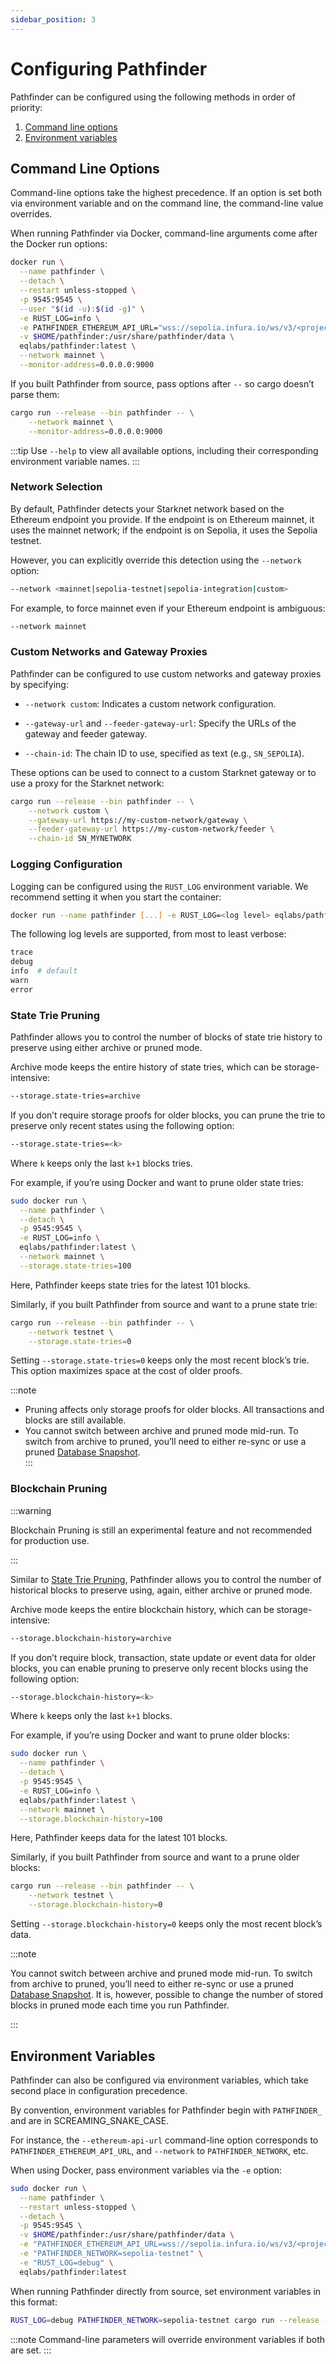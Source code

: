 ```yaml
---
sidebar_position: 3
---
```


# Configuring Pathfinder

Pathfinder can be configured using the following methods in order of priority:

1. [Command line options](#command-line-options)
2. [Environment variables](#environment-variables)

## Command Line Options

Command-line options take the highest precedence. If an option is set both via environment variable and on the command line, the command-line value overrides.

When running Pathfinder via Docker, command-line arguments come after the Docker run options:

```bash
docker run \
  --name pathfinder \
  --detach \
  --restart unless-stopped \
  -p 9545:9545 \
  --user "$(id -u):$(id -g)" \
  -e RUST_LOG=info \
  -e PATHFINDER_ETHEREUM_API_URL="wss://sepolia.infura.io/ws/v3/<project-id>" \
  -v $HOME/pathfinder:/usr/share/pathfinder/data \
  eqlabs/pathfinder:latest \
  --network mainnet \
  --monitor-address=0.0.0.0:9000
```

If you built Pathfinder from source, pass options after `--` so cargo doesn’t parse them:

```bash
cargo run --release --bin pathfinder -- \
    --network mainnet \
    --monitor-address=0.0.0.0:9000
```

:::tip
Use `--help` to view all available options, including their corresponding environment variable names.
:::

### Network Selection

By default, Pathfinder detects your Starknet network based on the Ethereum endpoint you provide. If the endpoint is on Ethereum mainnet, it uses the mainnet network; if the endpoint is on Sepolia, it uses the Sepolia testnet. 

However, you can explicitly override this detection using the `--network` option:

```bash
--network <mainnet|sepolia-testnet|sepolia-integration|custom>
```

For example, to force mainnet even if your Ethereum endpoint is ambiguous:

```bash
--network mainnet
```

### Custom Networks and Gateway Proxies

Pathfinder can be configured to use custom networks and gateway proxies by specifying:

* `--network custom`: Indicates a custom network configuration.
    
* `--gateway-url` and `--feeder-gateway-url`: Specify the URLs of the gateway and feeder gateway.
    
* `--chain-id`: The chain ID to use, specified as text (e.g., `SN_SEPOLIA`).
    

These options can be used to connect to a custom Starknet gateway or to use a proxy for the Starknet network:

```bash title="Sample source build with a custom network"
cargo run --release --bin pathfinder -- \
    --network custom \
    --gateway-url https://my-custom-network/gateway \
    --feeder-gateway-url https://my-custom-network/feeder \
    --chain-id SN_MYNETWORK
```


### Logging Configuration

Logging can be configured using the `RUST_LOG` environment variable.
We recommend setting it when you start the container:

```bash
docker run --name pathfinder [...] -e RUST_LOG=<log level> eqlabs/pathfinder:latest
```

The following log levels are supported, from most to least verbose:

```bash
trace
debug
info  # default
warn
error
```

### State Trie Pruning

Pathfinder allows you to control the number of blocks of state trie history to preserve using either archive or pruned mode. 

Archive mode keeps the entire history of state tries, which can be storage-intensive:

```bash
--storage.state-tries=archive
```

If you don’t require storage proofs for older blocks, you can prune the trie to preserve only recent states using the following option:

```bash
--storage.state-tries=<k>
```

Where `k` keeps only the last `k+1` blocks tries.

For example, if you’re using Docker and want to prune older state tries:

```bash
sudo docker run \
  --name pathfinder \
  --detach \
  -p 9545:9545 \
  -e RUST_LOG=info \
  eqlabs/pathfinder:latest \
  --network mainnet \
  --storage.state-tries=100
```
Here, Pathfinder keeps state tries for the latest 101 blocks.

Similarly, if you built Pathfinder from source and want to a prune state trie:

```bash
cargo run --release --bin pathfinder -- \
    --network testnet \
    --storage.state-tries=0
```

Setting `--storage.state-tries=0` keeps only the most recent block’s trie. This option maximizes space at the cost of older proofs.

:::note  
  - Pruning affects only storage proofs for older blocks. All transactions and blocks are still available.  
  - You cannot switch between archive and pruned mode mid-run. To switch from archive to pruned, you’ll need to either re-sync or use a pruned [Database Snapshot](/database-snapshots).  
:::

### Blockchain Pruning

:::warning

Blockchain Pruning is still an experimental feature and not recommended for production use.

:::

Similar to [State Trie Pruning](#state-trie-pruning), Pathfinder allows you to control the number of historical blocks to preserve using, again, either archive or pruned mode.

Archive mode keeps the entire blockchain history, which can be storage-intensive:

```bash
--storage.blockchain-history=archive
```

If you don’t require block, transaction, state update or event data for older blocks, you can enable pruning to preserve only recent blocks using the following option:

```bash
--storage.blockchain-history=<k>
```

Where `k` keeps only the last `k+1` blocks.

For example, if you’re using Docker and want to prune older blocks:

```bash
sudo docker run \
  --name pathfinder \
  --detach \
  -p 9545:9545 \
  -e RUST_LOG=info \
  eqlabs/pathfinder:latest \
  --network mainnet \
  --storage.blockchain-history=100
```

Here, Pathfinder keeps data for the latest 101 blocks.

Similarly, if you built Pathfinder from source and want to a prune older blocks:

```bash
cargo run --release --bin pathfinder -- \
    --network testnet \
    --storage.blockchain-history=0
```

Setting `--storage.blockchain-history=0` keeps only the most recent block’s data.

:::note

You cannot switch between archive and pruned mode mid-run. To switch from archive to pruned, you’ll need to either re-sync or use a pruned [Database Snapshot](/database-snapshots). It is, however, possible to change the number of stored blocks in pruned mode each time you run Pathfinder.

:::

## Environment Variables

Pathfinder can also be configured via environment variables, which take second place in configuration precedence.

By convention, environment variables for Pathfinder begin with `PATHFINDER_` and are in SCREAMING_SNAKE_CASE. 

For instance, the `--ethereum-api-url` command-line option corresponds to `PATHFINDER_ETHEREUM_API_URL`, and `--network` to `PATHFINDER_NETWORK`, etc.

When using Docker, pass environment variables via the `-e` option:

```bash
sudo docker run \
  --name pathfinder \
  --restart unless-stopped \
  --detach \
  -p 9545:9545 \
  -v $HOME/pathfinder:/usr/share/pathfinder/data \
  -e "PATHFINDER_ETHEREUM_API_URL=wss://sepolia.infura.io/ws/v3/<project-id>" \
  -e "PATHFINDER_NETWORK=sepolia-testnet" \
  -e "RUST_LOG=debug" \
  eqlabs/pathfinder:latest
```

When running Pathfinder directly from source, set environment variables in this format:

```bash
RUST_LOG=debug PATHFINDER_NETWORK=sepolia-testnet cargo run --release --bin pathfinder
```

:::note
Command-line parameters will override environment variables if both are set.
:::

